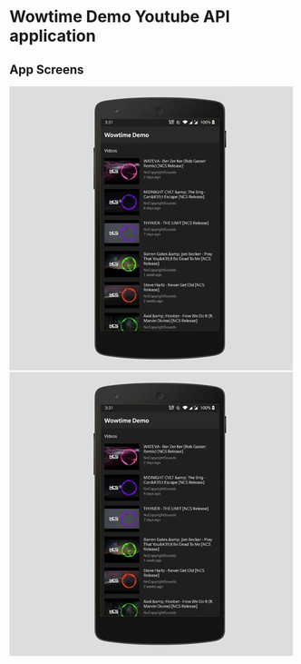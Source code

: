 # Wowtime Demo Youtube API application

## App Screens
![MainActivity](https://github.com/sinetznjr11/wowtime-demo/blob/master/images/screen-1.jpg)
![MainActivity](https://github.com/sinetznjr11/wowtime-demo/blob/master/images/screen-1.jpg)
